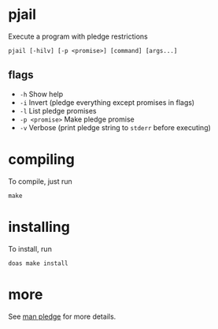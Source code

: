 # pjail
Execute a program with pledge restrictions 

```
pjail [-hilv] [-p <promise>] [command] [args...]
```

## flags

- `-h` Show help
- `-i` Invert (pledge everything except promises in flags)
- `-l` List pledge promises
- `-p <promise>` Make pledge promise
- `-v` Verbose (print pledge string to `stderr` before executing)

# compiling
To compile, just run

```shell
make
```

# installing

To install, run

```shell
doas make install
```

# more
See [man pledge](https://man.openbsd.org/pledge.2) for more details.
